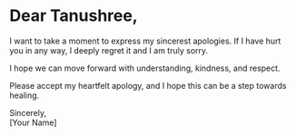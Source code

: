 <!DOCTYPE html>
<html lang="en">
<head>
  <meta charset="UTF-8">
  <meta name="viewport" content="width=device-width, initial-scale=1.0">
  <title>Apology to Tanushree</title>
  <link rel="stylesheet" href="style.css">
</head>
<body>
  <div class="container">
    <h1>Dear Tanushree,</h1>
    <p>I want to take a moment to express my sincerest apologies. If I have hurt you in any way, I deeply regret it and I am truly sorry.</p>
    <p>I hope we can move forward with understanding, kindness, and respect.</p>
    <p>Please accept my heartfelt apology, and I hope this can be a step towards healing.</p>
    <p>Sincerely, <br> [Your Name]</p>
  </div>
</body>
</html>
